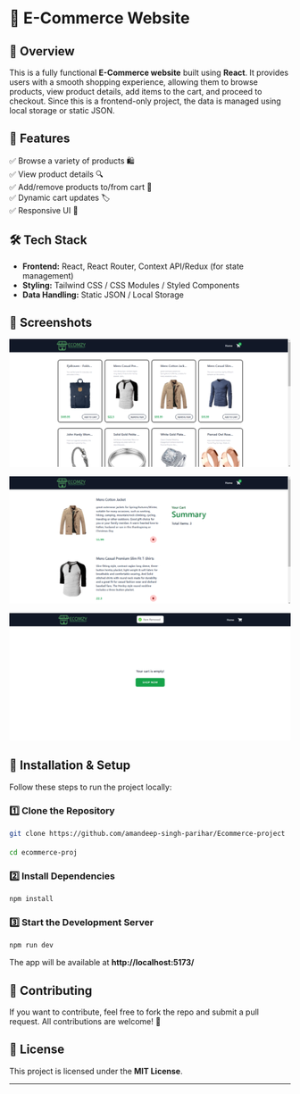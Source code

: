 # 🛒 E-Commerce Website

## 📌 Overview

This is a fully functional **E-Commerce website** built using **React**. It provides users with a smooth shopping experience, allowing them to browse products, view product details, add items to the cart, and proceed to checkout. Since this is a frontend-only project, the data is managed using local storage or static JSON.

## 🚀 Features

✅ Browse a variety of products 🛍️  
✅ View product details 🔍  
✅ Add/remove products to/from cart 🛒  
✅ Dynamic cart updates 🏷️  
✅ Responsive UI 📱

## 🛠 Tech Stack

- **Frontend:** React, React Router, Context API/Redux (for state management)
- **Styling:** Tailwind CSS / CSS Modules / Styled Components
- **Data Handling:** Static JSON / Local Storage

## 📸 Screenshots

![App Screenshot](/screenshots/image.png)

![App Screenshot](/screenshots/image%20copy.png)

![App Screenshot](/screenshots/image%20copy%202.png)

## 🔧 Installation & Setup

Follow these steps to run the project locally:

### 1️⃣ Clone the Repository

```sh
git clone https://github.com/amandeep-singh-parihar/Ecommerce-project

cd ecommerce-proj
```

### 2️⃣ Install Dependencies

```sh
npm install
```

### 3️⃣ Start the Development Server

```sh
npm run dev
```

The app will be available at **http://localhost:5173/**

## 📌 Contributing

If you want to contribute, feel free to fork the repo and submit a pull request. All contributions are welcome! 🚀

## 📜 License

This project is licensed under the **MIT License**.

---
